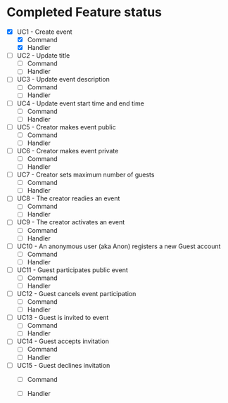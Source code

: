 ﻿# Completed Feature status

* [x] UC1 - Create event
    - [x] Command
    - [x] Handler
* [ ] UC2 - Update title
    - [ ] Command
    - [ ] Handler
* [ ] UC3 - Update event description
    - [ ] Command
    - [ ] Handler
* [ ] UC4 - Update event start time and end time
    - [ ] Command
    - [ ] Handler
* [ ] UC5 - Creator makes event public
    - [ ] Command
    - [ ] Handler
* [ ] UC6 - Creator makes event private
    - [ ] Command
    - [ ] Handler
* [ ] UC7 - Creator sets maximum number of guests
    - [ ] Command
    - [ ] Handler
* [ ] UC8 - The creator readies an event
    - [ ] Command
    - [ ] Handler
* [ ] UC9 - The creator activates an event
    - [ ] Command
    - [ ] Handler
* [ ] UC10 - An anonymous user (aka Anon) registers a new Guest account
    - [ ] Command
    - [ ] Handler
* [ ] UC11 - Guest participates public event
    - [ ] Command
    - [ ] Handler
* [ ] UC12 - Guest cancels event participation
    - [ ] Command
    - [ ] Handler
* [ ] UC13 - Guest is invited to event
    - [ ] Command
    - [ ] Handler
* [ ] UC14 - Guest accepts invitation
    - [ ] Command
    - [ ] Handler
* [ ] UC15 - Guest declines invitation
    - [ ] Command
    - [ ] Handler




